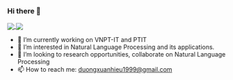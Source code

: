 ### Hi there 👋

<!--
**r1ckC139/r1ckC139** is a ✨ _special_ ✨ repository because its `README.md` (this file) appears on your GitHub profile.

Here are some ideas to get you started:
-->
<a href="https://github.com/anuraghazra/github-readme-stats">
  <img align="center" src="https://github-readme-stats.vercel.app/api?username=r1ckC139&show_icons=true&theme=dracula" />
</a>

<a href="https://github.com/anuraghazra/convoychat">
  <img align="center" src="https://github-readme-stats.vercel.app/api/top-langs/?username=r1ckC139&hide=html,css&layout=compact&theme=dracula" />
</a>

- 🔭 I’m currently working on VNPT-IT and PTIT
- 👀 I’m interested in Natural Language Processing and its applications.
- 👯 I’m looking to research opportunities, collaborate on Natural Language Processing
- 📫 How to reach me: duongxuanhieu1999@gmail.com
